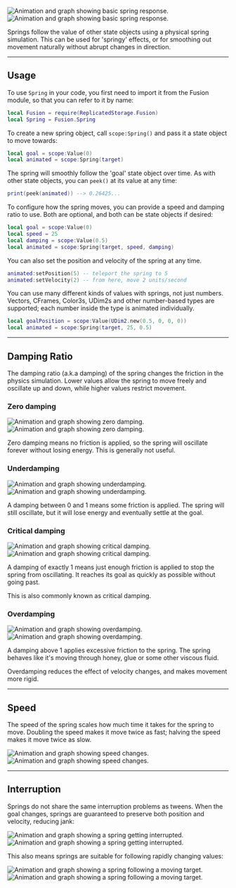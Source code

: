 ![Animation and graph showing basic spring response.](Step-Basic-Dark.png#only-dark)
![Animation and graph showing basic spring response.](Step-Basic-Light.png#only-light)

Springs follow the value of other state objects using a physical spring
simulation. This can be used for 'springy' effects, or for smoothing out
movement naturally without abrupt changes in direction.

-----

## Usage

To use `Spring` in your code, you first need to import it from the Fusion
module, so that you can refer to it by name:

```Lua linenums="1" hl_lines="2"
local Fusion = require(ReplicatedStorage.Fusion)
local Spring = Fusion.Spring
```

To create a new spring object, call `scope:Spring()` and pass it a state
object to move towards:

```Lua
local goal = scope:Value(0)
local animated = scope:Spring(target)
```

The spring will smoothly follow the 'goal' state object over time. As with other
state objects, you can `peek()` at its value at any time:

```Lua
print(peek(animated)) --> 0.26425...
```

To configure how the spring moves, you can provide a speed and damping ratio to
use. Both are optional, and both can be state objects if desired:

```Lua
local goal = scope:Value(0)
local speed = 25
local damping = scope:Value(0.5)
local animated = scope:Spring(target, speed, damping)
```

You can also set the position and velocity of the spring at any time.

```Lua
animated:setPosition(5) -- teleport the spring to 5
animated:setVelocity(2) -- from here, move 2 units/second
```

You can use many different kinds of values with springs, not just numbers.
Vectors, CFrames, Color3s, UDim2s and other number-based types are supported;
each number inside the type is animated individually.

```Lua
local goalPosition = scope:Value(UDim2.new(0.5, 0, 0, 0))
local animated = scope:Spring(target, 25, 0.5)
```

-----

## Damping Ratio

The damping ratio (a.k.a damping) of the spring changes the friction in the
physics simulation. Lower values allow the spring to move freely and oscillate
up and down, while higher values restrict movement.

### Zero damping

![Animation and graph showing zero damping.](Damping-Zero-Dark.png#only-dark)
![Animation and graph showing zero damping.](Damping-Zero-Light.png#only-light)

Zero damping means no friction is applied, so the spring will oscillate forever
without losing energy. This is generally not useful.

### Underdamping

![Animation and graph showing underdamping.](Damping-Under-Dark.png#only-dark)
![Animation and graph showing underdamping.](Damping-Under-Light.png#only-light)

A damping between 0 and 1 means some friction is applied. The spring will still
oscillate, but it will lose energy and eventually settle at the goal.

### Critical damping

![Animation and graph showing critical damping.](Damping-Critical-Dark.png#only-dark)
![Animation and graph showing critical damping.](Damping-Critical-Light.png#only-light)

A damping of exactly 1 means just enough friction is applied to stop the spring
from oscillating. It reaches its goal as quickly as possible without going past.

This is also commonly known as critical damping.

### Overdamping

![Animation and graph showing overdamping.](Damping-Over-Dark.png#only-dark)
![Animation and graph showing overdamping.](Damping-Over-Light.png#only-light)

A damping above 1 applies excessive friction to the spring. The spring behaves
like it's moving through honey, glue or some other viscous fluid.

Overdamping reduces the effect of velocity changes, and makes movement more
rigid.

-----

## Speed

The speed of the spring scales how much time it takes for the spring to move.
Doubling the speed makes it move twice as fast; halving the speed makes it move
twice as slow.

![Animation and graph showing speed changes.](Speed-Dark.png#only-dark)
![Animation and graph showing speed changes.](Speed-Light.png#only-light)

-----

## Interruption

Springs do not share the same interruption problems as tweens. When the goal
changes, springs are guaranteed to preserve both position and velocity, reducing
jank:

![Animation and graph showing a spring getting interrupted.](Interrupted-Dark.png#only-dark)
![Animation and graph showing a spring getting interrupted.](Interrupted-Light.png#only-light)

This also means springs are suitable for following rapidly changing values:

![Animation and graph showing a spring following a moving target.](Following-Dark.png#only-dark)
![Animation and graph showing a spring following a moving target.](Following-Light.png#only-light)